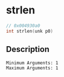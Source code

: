 # strlen
```c
// 0x004930a0
int strlen(unk p0)
```
## Description
```
Minimum Arguments: 1
Maximum Arguments: 1
```
